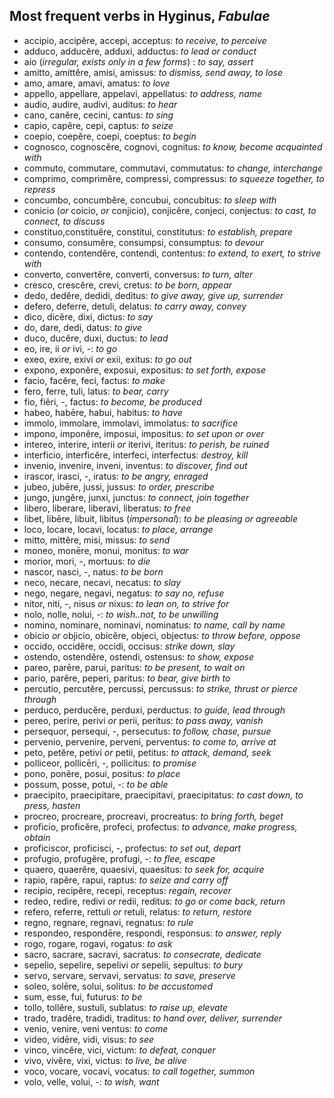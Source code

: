 ## Most frequent verbs in Hyginus, *Fabulae*

- accipio, accipĕre, accepi, acceptus: *to receive, to perceive*
- adduco, adducĕre, adduxi, adductus: *to lead or conduct*
- aio (*irregular, exists only in a few forms*) : *to say, assert*
- amitto, amittĕre, amisi, amissus: *to dismiss, send away, to lose*
- amo, amare, amavi, amatus: *to love*
- appello, appellare, appelavi, appellatus: *to address, name*
- audio, audire, audivi, auditus: *to hear*
- cano, canĕre, cecini, cantus: *to sing*
- capio, capĕre, cepi, captus: *to seize*
- coepio, coepĕre, coepi, coeptus: *to begin*
- cognosco, cognoscĕre, cognovi, cognitus: *to know, become acquainted with*
- commuto, commutare, commutavi, commutatus: *to change, interchange*
- comprimo, comprimĕre, compressi, compressus: *to squeeze together, to repress*
- concumbo, concumbĕre, concubui, concubitus: *to sleep with*
- conicio (*or* coicio, *or* conjicio), conjicĕre, conjeci, conjectus: *to cast, to connect, to discuss*
- constituo,constituĕre, constitui, constitutus: *to establish, prepare*
- consumo, consumĕre, consumpsi, consumptus: *to devour*
- contendo, contendĕre, contendi, contentus: *to extend, to exert, to strive with*
- converto, convertĕre, converti, conversus: *to turn, alter*
- cresco, crescĕre, crevi, cretus: *to be born, appear*
- dedo, dedĕre, dedidi, deditus: *to give away, give up, surrender*
- defero, deferre, detuli, delatus: *to carry away, convey*
- dico, dicĕre, dixi, dictus: *to say*
- do, dare, dedi, datus: *to give*
- duco, ducĕre, duxi, ductus: *to lead*
- eo, ire, ii *or* ivi, -: *to go*
- exeo, exire, exivi *or* exii, exitus: *to go out*
- expono, exponĕre, exposui, expositus: *to set forth, expose*
- facio, facĕre, feci, factus: *to make*
- fero, ferre, tuli, latus: *to bear, carry*
- fio, fiĕri, -, factus: *to become, be produced*
- habeo, habēre, habui, habitus: *to have*
- immolo, immolare, immolavi, immolatus: *to sacrifice*
- impono, imponĕre, imposui, impositus: *to set upon or over*
- intereo, interire, interii *or* iterivi, iteritus: *to perish, be ruined*
- interficio, interficĕre, interfeci, interfectus: *destroy, kill*
- invenio, invenire, inveni, inventus: *to discover, find out*
- irascor, irasci, -, iratus: *to be angry, enraged*
- jubeo, jubēre, jussi, jussus: *to order, prescribe*
- jungo, jungĕre, junxi, junctus: *to connect, join together*
- libero, liberare, liberavi, liberatus: *to free*
- libet, libēre, libuit, libitus (*impersonal*): *to be pleasing or agreeable*
- loco, locare, locavi, locatus: *to place, arrange*
- mitto, mittĕre, misi, missus: *to send*
- moneo, monēre, monui, monitus: *to war*
- morior, mori, -, mortuus: *to die*
- nascor, nasci, -, natus: *to be born*
- neco, necare, necavi, necatus: *to slay*
- nego, negare, negavi, negatus: *to say no, refuse*
- nitor, niti, -, nisus *or* nixus: *to lean on, to strive for*
- nolo, nolle, nolui, -: *to wish..not, to be unwilling*
- nomino, nominare, nominavi, nominatus: *to name, call by name*
- obicio *or* objicio, obicĕre, objeci, objectus: *to throw before, oppose*
- occido, occidĕre, occidi, occisus: *strike down, slay*
- ostendo, ostendĕre, ostendi, ostensus: *to show, expose*
- pareo, parēre, parui, paritus: *to be present, to wait on*
- pario, parĕre, peperi, paritus: *to bear, give birth to*
- percutio, percutĕre, percussi, percussus: *to strike, thrust or pierce through*
- perduco, perducĕre, perduxi, perductus: *to guide, lead through*
- pereo, perire, perivi *or* perii, peritus: *to pass away, vanish*
- persequor, persequi, -, persecutus: *to follow, chase, pursue*
- pervenio, pervenire, perveni, perventus: *to come to, arrive at*
- peto, petĕre, petivi *or* petii, petitus: *to attack, demand, seek*
- polliceor, pollicēri, -, pollicitus: *to promise*
- pono, ponĕre, posui, positus: *to place*
- possum, posse, potui, -: *to be able*
- praecipito, praecipitare, praecipitavi, praecipitatus: *to cast down, to press, hasten*
- procreo, procreare, procreavi, procreatus: *to bring forth, beget*
- proficio, proficĕre, profeci, profectus: *to advance, make progress, obtain*
- proficiscor,  proficisci, -, profectus: *to set out, depart*
- profugio, profugĕre, profugi, -: *to flee, escape*
- quaero, quaerĕre, quaesivi, quaesitus: *to seek for, acquire*
- rapio, rapĕre, rapui, raptus: *to seize and carry off*
- recipio, recipĕre, recepi, receptus: *regain, recover*
- redeo, redire, redivi *or* redii, reditus: *to go or come back, return*
- refero, referre, rettuli *or* retuli, relatus: *to return, restore*
- regno, regnare, regnavi, regnatus: *to rule*
- respondeo, respondēre, respondi, responsus: *to answer, reply*
- rogo, rogare, rogavi, rogatus: *to ask*
- sacro, sacrare, sacravi, sacratus: *to consecrate, dedicate*
- sepelio, sepelire, sepelivi *or* sepelii, sepultus: *to bury*
- servo, servare, servavi, servatus: *to save, preserve*
- soleo, solēre, solui, solitus: *to be accustomed*
- sum, esse, fui, futurus: *to be*
- tollo, tollĕre, sustuli, sublatus: *to raise up, elevate*
- trado, tradĕre, tradidi, traditus: *to hand over, deliver, surrender*
- venio, venire, veni ventus: *to come*
- video, vidēre, vidi, visus: *to see*
- vinco, vincĕre, vici, victum: *to defeat, conquer*
- vivo, vivĕre, vixi, victus: *to live, be alive*
- voco, vocare, vocavi, vocatus: *to call together, summon*
- volo, velle, volui, -: *to wish, want*
